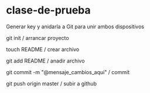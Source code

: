 # clase-de-prueba

Generar key y anidarla a Git para unir ambos dispositivos


git init / arrancar proyecto

touch README / crear archivo

git add README / anadir archivo

git commit -m "@mensaje_cambios_aqui" / commit

git push origin master / subir a github


